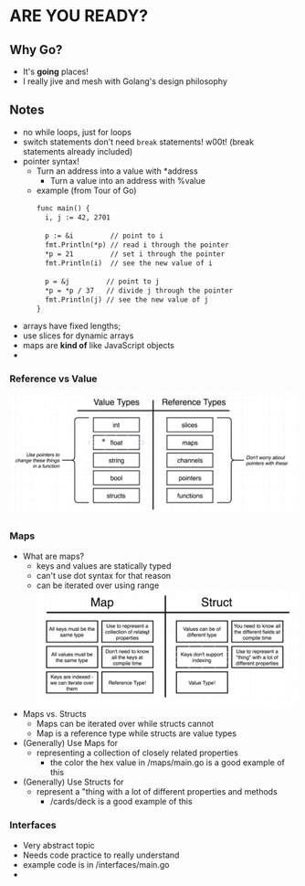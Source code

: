 # ARE YOU READY?

## Why Go?
* It's **going** places!
* I really jive and mesh with Golang's design philosophy

## Notes
* no while loops, just for loops
* switch statements don't need `break` statements! w00t! (break statements already included)
* pointer syntax!
  * Turn an address into a value with *address
	* Turn a value into an address with %value
  * example (from Tour of Go)
    ```golang
    func main() {
      i, j := 42, 2701

      p := &i         // point to i
      fmt.Println(*p) // read i through the pointer
      *p = 21         // set i through the pointer
      fmt.Println(i)  // see the new value of i

      p = &j         // point to j
      *p = *p / 37   // divide j through the pointer
      fmt.Println(j) // see the new value of j
    }
      ```
* arrays have fixed lengths;
* use slices for dynamic arrays
* maps are **kind of** like JavaScript objects
* 

### Reference vs Value
![Reference vs Value](referenceVsValue.png)

### Maps
* What are maps?
  * keys and values are statically typed
  * can't use dot syntax for that reason
  * can be iterated over using range
![Maps vs Structs](mapsVsStructs.png)
* Maps vs. Structs
  * Maps can be iterated over while structs cannot
  * Map is a reference type while structs are value types
*  (Generally) Use Maps for
   *  representing a collection of closely related properties
      *  the color the hex value in /maps/main.go is a good example of this
*  (Generally) Use Structs for
   *  represent a "thing with a lot of different properties and methods
      *  /cards/deck is a good example of this

### Interfaces
* Very abstract topic
* Needs code practice to really understand
* example code is in /interfaces/main.go
* 